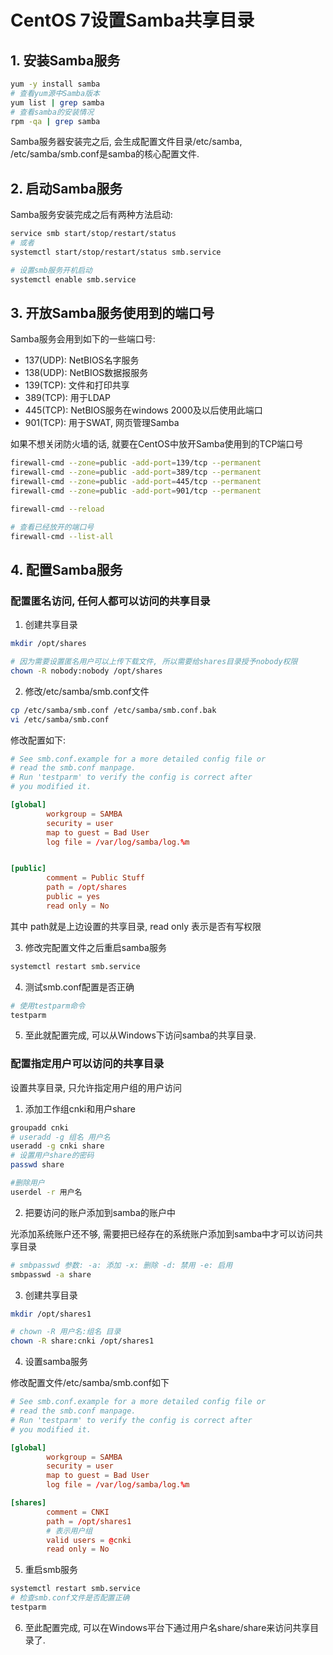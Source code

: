 

# CentOS 7设置Samba共享目录

## 1. 安装Samba服务

```bash
yum -y install samba
# 查看yum源中Samba版本
yum list | grep samba
# 查看samba的安装情况
rpm -qa | grep samba
```

Samba服务器安装完之后, 会生成配置文件目录/etc/samba, /etc/samba/smb.conf是samba的核心配置文件.

## 2. 启动Samba服务

Samba服务安装完成之后有两种方法启动:

```bash
service smb start/stop/restart/status
# 或者
systemctl start/stop/restart/status smb.service

# 设置smb服务开机启动
systemctl enable smb.service
```

## 3. 开放Samba服务使用到的端口号

Samba服务会用到如下的一些端口号:

* 137(UDP): NetBIOS名字服务
* 138(UDP): NetBIOS数据报服务
* 139(TCP):  文件和打印共享
* 389(TCP): 用于LDAP
* 445(TCP): NetBIOS服务在windows 2000及以后使用此端口
* 901(TCP): 用于SWAT, 网页管理Samba

如果不想关闭防火墙的话, 就要在CentOS中放开Samba使用到的TCP端口号

```bash
firewall-cmd --zone=public -add-port=139/tcp --permanent
firewall-cmd --zone=public -add-port=389/tcp --permanent
firewall-cmd --zone=public -add-port=445/tcp --permanent
firewall-cmd --zone=public -add-port=901/tcp --permanent

firewall-cmd --reload

# 查看已经放开的端口号
firewall-cmd --list-all
```

## 4. 配置Samba服务

### 配置匿名访问, 任何人都可以访问的共享目录

1. 创建共享目录

```bash
mkdir /opt/shares

# 因为需要设置匿名用户可以上传下载文件, 所以需要给shares目录授予nobody权限
chown -R nobody:nobody /opt/shares
```

2. 修改/etc/samba/smb.conf文件

```bash
cp /etc/samba/smb.conf /etc/samba/smb.conf.bak
vi /etc/samba/smb.conf
```

修改配置如下:

```conf
# See smb.conf.example for a more detailed config file or
# read the smb.conf manpage.
# Run 'testparm' to verify the config is correct after
# you modified it.

[global]
        workgroup = SAMBA
        security = user
        map to guest = Bad User
        log file = /var/log/samba/log.%m


[public]
        comment = Public Stuff
        path = /opt/shares
        public = yes
        read only = No

```

其中 path就是上边设置的共享目录, read only 表示是否有写权限

3. 修改完配置文件之后重启samba服务

```bash
systemctl restart smb.service
```

4. 测试smb.conf配置是否正确

```bash
# 使用testparm命令
testparm
```

5. 至此就配置完成, 可以从Windows下访问samba的共享目录.



### 配置指定用户可以访问的共享目录

设置共享目录, 只允许指定用户组的用户访问

1. 添加工作组cnki和用户share

```bash
groupadd cnki
# useradd -g 组名 用户名
useradd -g cnki share
# 设置用户share的密码
passwd share

#删除用户
userdel -r 用户名
```

2. 把要访问的账户添加到samba的账户中

光添加系统账户还不够, 需要把已经存在的系统账户添加到samba中才可以访问共享目录

```bash
# smbpasswd 参数: -a: 添加 -x: 删除 -d: 禁用 -e: 启用
smbpasswd -a share
```

3. 创建共享目录

```bash
mkdir /opt/shares1

# chown -R 用户名:组名 目录
chown -R share:cnki /opt/shares1
```

4. 设置samba服务

修改配置文件/etc/samba/smb.conf如下

```conf
# See smb.conf.example for a more detailed config file or
# read the smb.conf manpage.
# Run 'testparm' to verify the config is correct after
# you modified it.

[global]
        workgroup = SAMBA
        security = user
        map to guest = Bad User
        log file = /var/log/samba/log.%m

[shares]
        comment = CNKI
        path = /opt/shares1
        # 表示用户组
        valid users = @cnki
        read only = No

```

5. 重启smb服务

```bash
systemctl restart smb.service
# 检查smb.conf文件是否配置正确
testparm
```

6. 至此配置完成, 可以在Windows平台下通过用户名share/share来访问共享目录了.